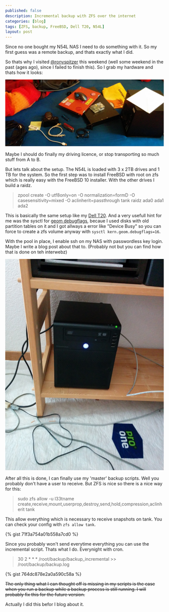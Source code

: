 ```yaml
---
published: false
description: Incremental backup with ZFS over the internet
categories: [blog]
tags: [ZFS, backup, FreeBSD, Dell T20, N54L]
layout: post
---
```


Since no one bought my N54L NAS I need to do something with it. So my first guess was a remote backup, and thats exactly 
what I did. 

So thats why I visited [@ronyspitzer][1] this weekend (well some weekend in the past (ages ago), since I failed to finish this). So I grab my hardware and thats how it looks:

![hardware relocation][2]

Maybe I should do finally my driving licence, or stop transporting so much stuff from A to B. 


But lets talk about the setup. The N54L is loaded with 3 x 2TB drives and 1 TB for the system. So the first step was to install FreeBSD with root on zfs which is really easy with the FreeBSD 10 installer. With the other drives I build a raidz.

> zpool create -O utf8only=on -O normalization=formD -O casesensitivity=mixed -O aclinherit=passthrough tank raidz ada0 ada1 ada2

This is basically the same setup like my [Dell T20][3]. And a very usefull hint for me was the sysctl for [geom debugflags][4], becaue I used disks with old partition tables on it and I got allways a error like "Device Busy" so you can force to create a 
zfs volume anyway with `sysctl kern.geom.debugflags=16`.

With the pool in place, I enable ssh on my NAS with passwordless key login. 
Maybe I write a blog post about that to. (Probably not but you can find how that is done on teh interwebz)

![remote server][5]

After all this is done, I can finally use my 'master' backup scripts. Well you probably don't have a user to receive. But ZFS is nice so there is a nice way for this:

> sudo zfs allow -u l33tname create,receive,mount,userprop,destroy,send,hold,compression,aclinherit tank 

This allow everything which is necessary to receive snapshots on tank. You can check your config with `zfs allow tank`.

{% gist 71f3a754a01b558a7cd0 %}

Since you probably won't send everytime everything you can use the incremental script. Thats what I do. 
Everynight with cron.

> 30 2 * * * /root/backup/backup_incremental >> /root/backup/backup.log

{% gist 764dc878e2a0a590c58a %}

<s>The only thing what I can thought off is missing in my scripts is the case when you run a backup while a backup process is still running. 
I will probably fix this for the future version.</s>


Actually I did this befor I blog about it. 


  [1]: https://twitter.com/ronyspitzer
  [2]: /blog-bilder/2015-02-28-ZFS-remote-backup.jpg
  [3]: http://l33tsource.com/blog/2014/07/16/Dell-T20-Review/
  [4]: http://www.freebsdonline.com/content/view/731/506/
  [5]: /blog-bilder/2015-02-28-ZFS-remote-backup-remote.jpg